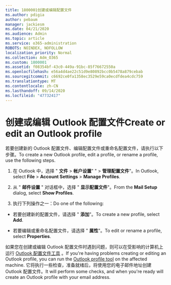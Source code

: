 ```yaml
---
title: 1800001创建或编辑配置文件
ms.author: pdigia
author: pebaum
manager: jackiesm
ms.date: 04/21/2020
ms.audience: Admin
ms.topic: article
ms.service: o365-administration
ROBOTS: NOINDEX, NOFOLLOW
localization_priority: Normal
ms.collection: Adm_O365
ms.custom: 1800001
ms.assetid: f08354bf-43c0-449a-91bc-85f76672550a
ms.openlocfilehash: e56a4d4ae22c51d9e80892bcc0b5478a879cebab
ms.sourcegitcommit: c6692ce0fa1358ec3529e59ca0ecdfdea4cdc759
ms.translationtype: MT
ms.contentlocale: zh-CN
ms.lasthandoff: 09/14/2020
ms.locfileid: "47732417"
---
```

# <a name="create-or-edit-an-outlook-profile"></a><span data-ttu-id="3d5d3-102">创建或编辑 Outlook 配置文件</span><span class="sxs-lookup"><span data-stu-id="3d5d3-102">Create or edit an Outlook profile</span></span>

<span data-ttu-id="3d5d3-103">若要创建新的 Outlook 配置文件、编辑配置文件或重命名配置文件，请执行以下步骤。</span><span class="sxs-lookup"><span data-stu-id="3d5d3-103">To create a new Outlook profile, edit a profile, or rename a profile, use the following steps.</span></span>
  
1. <span data-ttu-id="3d5d3-104">在 Outlook 中，选择 " **文件** \> **帐户设置**" " \> **管理配置文件**"。</span><span class="sxs-lookup"><span data-stu-id="3d5d3-104">In Outlook, select **File** \> **Account Settings** \> **Manage Profiles**.</span></span>
    
2. <span data-ttu-id="3d5d3-105">从 " **邮件设置** " 对话框中，选择 " **显示配置文件**"。</span><span class="sxs-lookup"><span data-stu-id="3d5d3-105">From the **Mail Setup** dialog, select **Show Profiles**.</span></span>
    
3. <span data-ttu-id="3d5d3-106">执行下列操作之一：</span><span class="sxs-lookup"><span data-stu-id="3d5d3-106">Do one of the following:</span></span>
    
  - <span data-ttu-id="3d5d3-107">若要创建新的配置文件，请选择 " **添加**"。</span><span class="sxs-lookup"><span data-stu-id="3d5d3-107">To create a new profile, select **Add**.</span></span>
    
  - <span data-ttu-id="3d5d3-108">若要编辑或重命名配置文件，请选择 " **属性**"。</span><span class="sxs-lookup"><span data-stu-id="3d5d3-108">To edit or rename a profile, select **Properties**.</span></span>
    
<span data-ttu-id="3d5d3-109">如果您在创建或编辑 Outlook 配置文件时遇到问题，则可以在受影响的计算机上运行 [Outlook 配置文件工具](https://aka.ms/SaRA-OutlookSetupProfile) 。</span><span class="sxs-lookup"><span data-stu-id="3d5d3-109">If you're having problems creating or editing an Outlook profile, you can run the [Outlook profile tool](https://aka.ms/SaRA-OutlookSetupProfile) on the affected machine.</span></span> <span data-ttu-id="3d5d3-110">它将执行一些检查，准备就绪后，将使用您的电子邮件地址创建 Outlook 配置文件。</span><span class="sxs-lookup"><span data-stu-id="3d5d3-110">It will perform some checks, and when you're ready will create an Outlook profile with your email address.</span></span> 
  

